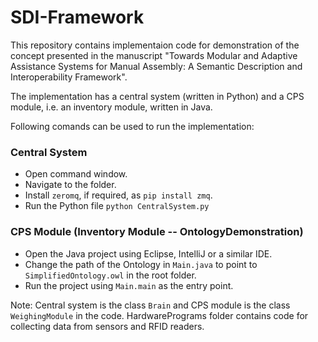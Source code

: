 # SDI-Framework

This repository contains implementaion code for demonstration of the concept presented in the manuscript "Towards Modular and Adaptive Assistance Systems for Manual Assembly: A Semantic Description and Interoperability Framework". 

The implementation has a central system (written in Python) and a CPS module, i.e. an inventory module, written in Java.

Following comands can be used to run the implementation:

### Central System
- Open command window.
- Navigate to the folder.
- Install `zeromq`, if required, as ```pip install zmq```.
- Run the Python file ```python CentralSystem.py ```

### CPS Module (Inventory Module -- OntologyDemonstration)
- Open the Java project using Eclipse, IntelliJ or a similar IDE.
- Change the path of the Ontology in `Main.java` to point to `SimplifiedOntology.owl` in the root folder.
- Run the project using `Main.main` as the entry point.

Note: Central system is the class ```Brain``` and CPS module is the class ```WeighingModule``` in the code. HardwarePrograms folder contains code for collecting data from sensors and RFID readers.
